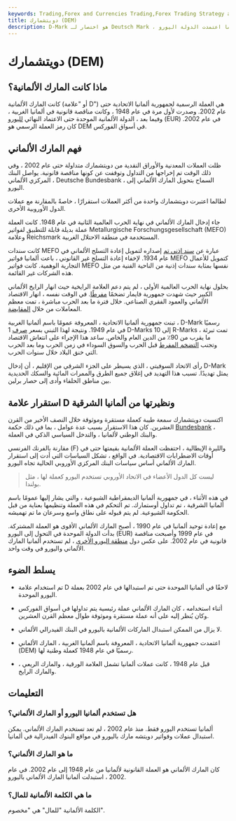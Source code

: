 ```yaml
---
keywords: Trading,Forex and Currencies Trading,Forex Trading Strategy and Education,Strategy and Education
title: دويتشمارك (DEM)
description: D-Mark هو اختصار لـ Deutsch Mark ، العملة الرسمية لألمانيا حتى عام 2002 عندما اعتمدت الدولة اليورو (EUR).
---
```


# دويتشمارك (DEM)
## ماذا كانت المارك الألمانية؟

كانت المارك الألمانية (أو "علامة D") هي العملة الرسمية لجمهورية ألمانيا الاتحادية حتى عام 2002. وصدرت لأول مرة في عام 1948 ، وكانت مناقصة قانونية في ألمانيا الغربية ، وفيما بعد ، الدولة الألمانية الموحدة حتى الاعتماد النهائي [لليورو](/euro) (EUR) في عام 2002. كان رمز العملة الرسمي هو DEM في أسواق الفوركس.

## فهم المارك الألماني

ظلت العملات المعدنية والأوراق النقدية من دويتشمارك متداولة حتى عام 2002 ، وفي ذلك الوقت تم إخراجها من التداول وتوقفت عن كونها مناقصة قانونية. يواصل البنك المركزي الألماني ، Deutsche Bundesbank ، السماح بتحويل المارك الألماني إلى اليورو.

لطالما اعتبرت دويتشمارك واحدة من أكثر العملات استقرارًا ، خاصةً بالمقارنة مع عملات الدول الأوروبية الأخرى.

جاء إدخال المارك الألماني في نهاية الحرب العالمية الثانية في عام 1948. كانت العملة عملة بديلة قابلة للتطبيق لفواتير Metallurgische Forschungsgesellschaft (MEFO) وعلامة Reichsmark المستخدمة في منطقة الاحتلال الغربية.

كانت سندات MEFO عبارة عن [سند إذني تم](/promissorynote) إصداره لتمويل إعادة التسلح الألماني في عام 1934. لإخفاء إعادة التسلح غير القانوني ، باعت ألمانيا فواتير MEFO كتمويل للأعمال التجارية الوهمية. كانت فواتير MEFO نفسها بمثابة سندات إذنية من الناحية الفنية من مثل هذه الشركات غير القائمة.

بحلول نهاية الحرب العالمية الأولى ، لم يتم دعم العلامة الرايخية حيث انهار الرايخ الألماني الكبير حيث شهدت جمهورية فايمار تضخمًا [مفرطًا](/hyperinflation). في الوقت نفسه ، انهار الاقتصاد الألماني والعمود الفقري الصناعي. خلال فترة ما بعد الحرب مباشرة ، تمت معظم المعاملات من خلال [المقايضة](/barter).

تبنت جمهورية ألمانيا الاتحادية ، المعروفة عمومًا باسم ألمانيا الغربية ، D-Mark رسميًا في عام 1949. ونتيجة لهذا التبني بسعر [صرف](/exchangerate) 1 D-Marks إلى 10 R-Marks ، تمت تبرئة ما يقرب من 90٪ من الدين العام والخاص. ساعد هذا الإجراء على انتعاش الاقتصاد وتجنب [التضخم المفرط](/hyperinflation) قبل الحرب والسوق السوداء في زمن الحرب وما بعد الحرب التي خنق البلاد خلال سنوات الحرب.

رأى الاتحاد السوفيتي ، الذي يسيطر على الجزء الشرقي من الإقليم ، أن إدخال D-Mark يمثل تهديدًا. تسبب هذا التهديد في إغلاق جميع الطرق والممرات المائية والسكك الحديدية بين مناطق الحلفاء وأدى إلى حصار برلين.

## استقرار علامة D ونظيرتها من ألمانيا الشرقية

اكتسبت دويتشمارك سمعة طيبة كعملة مستقرة وموثوقة خلال النصف الأخير من القرن العشرين. كان هذا الاستقرار بسبب عدة عوامل ، بما في ذلك حكمة [Bundesbank](/bundesbank) ، والبنك الوطني لألمانيا ، والتدخل السياسي الذكي في العملة.

مقارنة بالفرنك الفرنسي (F) والليرة الإيطالية ، احتفظت العملة الألمانية بقيمتها حتى في أوقات الاضطرابات الاقتصادية. في الواقع ، تشكل السياسات التي أدت إلى استقرار المارك الألماني أساس سياسات البنك المركزي الأوروبي الحالية تجاه اليورو.

> ليست كل الدول الأعضاء في الاتحاد الأوروبي تستخدم اليورو كعملة لها ، مثل بولندا.

>

في هذه الأثناء ، في جمهورية ألمانيا الديمقراطية الشيوعية ، والتي يشار إليها عمومًا باسم ألمانيا الشرقية ، تم تداول أوستمارك. تم التحكم في هذه العملة وتنظيمها بعناية من قبل الحكومة الشيوعية. لم يتم قبوله على نطاق واسع وسرعان ما تم تهميشه.

مع إعادة توحيد ألمانيا في عام 1990 ، أصبح المارك الألماني الأقوى هو العملة المشتركة. بدأت الدولة الموحدة في التحول إلى اليورو (EUR) في عام 1999 وأصبحت مناقصة قانونية في عام 2002. على عكس دول [منطقة اليورو الأخرى](/eurozone) ، لم تستخدم ألمانيا المارك الألماني واليورو في وقت واحد.

## يسلط الضوء

- تم استخدام علامة D لاحقًا في ألمانيا الموحدة حتى تم استبدالها في عام 2002 بعملة اليورو الموحدة.

- أثناء استخدامه ، كان المارك الألماني عملة رئيسية يتم تداولها في أسواق الفوركس وكان يُنظر إليه على أنه عملة مستقرة وموثوقة طوال معظم القرن العشرين.

- لا يزال من الممكن استبدال الماركات الألمانية باليورو في البنك الفيدرالي الألماني.

- اعتمدت جمهورية ألمانيا الاتحادية ، المعروفة باسم ألمانيا الغربية ، المارك الألماني (DEM) رسميًا في عام 1948 كعملة وطنية لها.

- قبل عام 1948 ، كانت عملات ألمانيا تشمل العلامة الورقية ، والمارك الريعي ، والمارك الرايخ.

## التعليمات

### هل تستخدم ألمانيا اليورو أو المارك الألماني؟

ألمانيا تستخدم اليورو فقط. منذ عام 2002 ، لم تعد تستخدم المارك الألماني. يمكن استبدال عملات وفواتير دويتشه مارك باليورو في مواقع البنوك الفيدرالية في ألمانيا.

### ما هو المارك الألماني؟

كان المارك الألماني هو العملة القانونية لألمانيا من عام 1948 إلى عام 2002. في عام 2002 ، استبدلت ألمانيا المارك الألماني باليورو.

### ما هي الكلمة الألمانية للمال؟

الكلمة الألمانية "للمال" هي "مخصوم".


